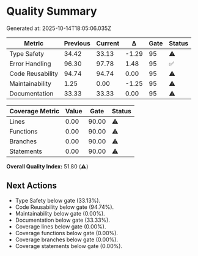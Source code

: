 # Quality Summary

Generated at: 2025-10-14T18:05:06.035Z

| Metric | Previous | Current | Δ | Gate | Status |
| --- | --- | --- | --- | --- | --- |
| Type Safety | 34.42 | 33.13 | -1.29 | 95 | ⚠️ |
| Error Handling | 96.30 | 97.78 | 1.48 | 95 | ✅ |
| Code Reusability | 94.74 | 94.74 | 0.00 | 95 | ⚠️ |
| Maintainability | 1.25 | 0.00 | -1.25 | 95 | ⚠️ |
| Documentation | 33.33 | 33.33 | 0.00 | 95 | ⚠️ |

| Coverage Metric | Value | Gate | Status |
| --- | --- | --- | --- |
| Lines | 0.00 | 90.00 | ⚠️ |
| Functions | 0.00 | 90.00 | ⚠️ |
| Branches | 0.00 | 90.00 | ⚠️ |
| Statements | 0.00 | 90.00 | ⚠️ |

**Overall Quality Index:** 51.80 (⚠️)

## Next Actions
- Type Safety below gate (33.13%).
- Code Reusability below gate (94.74%).
- Maintainability below gate (0.00%).
- Documentation below gate (33.33%).
- Coverage lines below gate (0.00%).
- Coverage functions below gate (0.00%).
- Coverage branches below gate (0.00%).
- Coverage statements below gate (0.00%).

